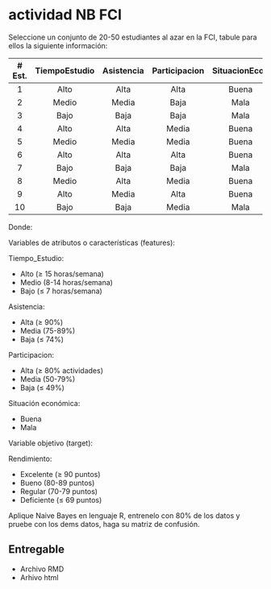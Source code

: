 # actividad NB FCI

Seleccione un conjunto de 20-50 estudiantes al azar en la FCI, tabule para ellos la siguiente información:

| # Est. | TiempoEstudio | Asistencia | Participacion | SituacionEcon   | Rendimiento | 
|:------:|:-------------:|:----------:|:-------------:|:---------------:|:-----------:|
| 1      | Alto          | Alta       | Alta          | Buena           | Excelente   |
| 2      | Medio         | Media      | Baja          | Mala            | Regular     |
| 3      | Bajo          | Baja       | Baja          | Mala            | Deficiente  |
| 4      | Alto          | Alta       | Media         | Buena           | Bueno       |
| 5      | Medio         | Media      | Media         | Buena           | Bueno       |
| 6      | Alto          | Alta       | Alta          | Buena           | Excelente   |
| 7      | Bajo          | Baja       | Baja          | Mala            | Deficiente  |
| 8      | Medio         | Alta       | Media         | Buena           | Bueno       |
| 9      | Alto          | Media      | Alta          | Buena           | Excelente   |
| 10     | Bajo          | Baja       | Media         | Mala            | Regular     |

Donde:

Variables de atributos o características (features):

Tiempo_Estudio:

* Alto (≥ 15 horas/semana)
* Medio (8-14 horas/semana)
* Bajo (≤ 7 horas/semana)

Asistencia:

* Alta (≥ 90%)
* Media (75-89%)
* Baja (≤ 74%)

Participacion:

* Alta (≥ 80% actividades)
* Media (50-79%)
* Baja (≤ 49%)

Situación económica:

* Buena
* Mala

Variable objetivo (target):

Rendimiento:

* Excelente (≥ 90 puntos)
* Bueno (80-89 puntos)
* Regular (70-79 puntos)
* Deficiente (≤ 69 puntos)

Aplique Naive Bayes en lenguaje R, entrenelo con 80% de los datos y pruebe con los dems datos, haga su matriz de confusión.

## Entregable

* Archivo RMD 
* Arhivo html
